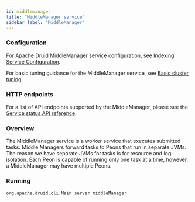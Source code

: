 ```yaml
---
id: middlemanager
title: "MiddleManager service"
sidebar_label: "MiddleManager"
---
```


<!--
  ~ Licensed to the Apache Software Foundation (ASF) under one
  ~ or more contributor license agreements.  See the NOTICE file
  ~ distributed with this work for additional information
  ~ regarding copyright ownership.  The ASF licenses this file
  ~ to you under the Apache License, Version 2.0 (the
  ~ "License"); you may not use this file except in compliance
  ~ with the License.  You may obtain a copy of the License at
  ~
  ~   http://www.apache.org/licenses/LICENSE-2.0
  ~
  ~ Unless required by applicable law or agreed to in writing,
  ~ software distributed under the License is distributed on an
  ~ "AS IS" BASIS, WITHOUT WARRANTIES OR CONDITIONS OF ANY
  ~ KIND, either express or implied.  See the License for the
  ~ specific language governing permissions and limitations
  ~ under the License.
  -->


### Configuration

For Apache Druid MiddleManager service configuration, see [Indexing Service Configuration](../configuration/index.md#middlemanager-and-peons).

For basic tuning guidance for the MiddleManager service, see [Basic cluster tuning](../operations/basic-cluster-tuning.md#middlemanager).

### HTTP endpoints

For a list of API endpoints supported by the MiddleManager, please see the [Service status API reference](../api-reference/service-status-api.md#middlemanager).

### Overview

The MiddleManager service is a worker service that executes submitted tasks. Middle Managers forward tasks to Peons that run in separate JVMs.
The reason we have separate JVMs for tasks is for resource and log isolation. Each [Peon](../design/peons.md) is capable of running only one task at a time, however, a MiddleManager may have multiple Peons.

### Running

```
org.apache.druid.cli.Main server middleManager
```
